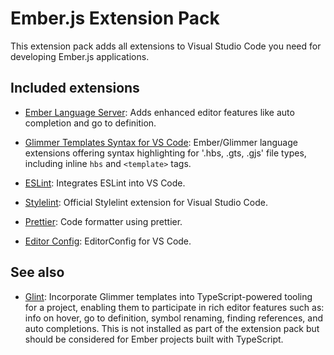 # Ember.js Extension Pack

This extension pack adds all extensions to Visual Studio Code you need for developing Ember.js applications.

## Included extensions

* [Ember Language Server](https://marketplace.visualstudio.com/items?itemName=EmberTooling.vscode-ember): Adds enhanced editor features like auto completion and go to definition.

* [Glimmer Templates Syntax for VS Code](https://marketplace.visualstudio.com/items?itemName=lifeart.vscode-glimmer-syntax): Ember/Glimmer language extensions offering syntax highlighting for '.hbs, .gts, .gjs' file types, including inline `hbs` and `<template>` tags.

* [ESLint](https://marketplace.visualstudio.com/items?itemName=dbaeumer.vscode-eslint): Integrates ESLint into VS Code.

* [Stylelint](https://marketplace.visualstudio.com/items?itemName=stylelint.vscode-stylelint): Official Stylelint extension for Visual Studio Code.

* [Prettier](https://marketplace.visualstudio.com/items?itemName=esbenp.prettier-vscode): Code formatter using prettier.

* [Editor Config](https://marketplace.visualstudio.com/items?itemName=EditorConfig.EditorConfig): EditorConfig for VS Code.

## See also

* [Glint](https://marketplace.visualstudio.com/items?itemName=typed-ember.glint-vscode): Incorporate Glimmer templates into TypeScript-powered tooling for a project, enabling them to participate in rich editor features such as: info on hover, go to definition, symbol renaming, finding references, and auto completions. This is not installed as part of the extension pack but should be considered for Ember projects built with TypeScript. 